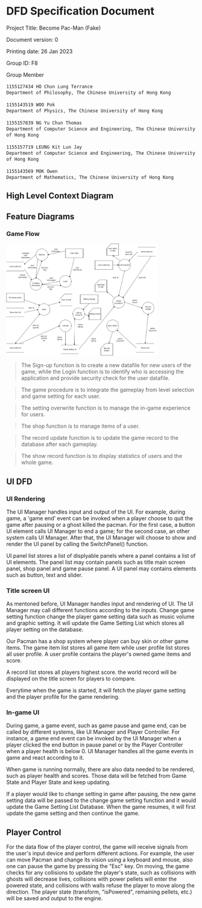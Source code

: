 # DFD Specification Document

Project Title: Become Pac-Man (Fake)

Document version: 0

Printing date: 26 Jan 2023

Group ID: F8

Group Member

    1155127434 HO Chun Lung Terrance
    Department of Philosophy, The Chinese University of Hong Kong

    1155143519 WOO Pok
    Department of Physics, The Chinese University of Hong Kong

    1155157839 NG Yu Chun Thomas
    Department of Computer Science and Engineering, The Chinese University of Hong Kong

    1155157719 LEUNG Kit Lun Jay
    Department of Computer Science and Engineering, The Chinese University of Hong Kong

    1155143569 MOK Owen
    Department of Mathematics, The Chinese University of Hong Kong

## High Level Context Diagram
## Feature Diagrams
### Game Flow

<img src="Pictures\DFD\gameflow_DFD.png" alt="picture" width="400"/>

> The Sign-up function is to create a new datafile for new users of the game, while the Login function is to identify who is accessing the application and provide security check for the user datafile.

> The game procedure is to integrate the gameplay from level selection and game setting for each user.

> The setting overwrite function is to manage the in-game experience for users.

> The shop function is to manage items of a user.

> The record update function is to update the game record to the database after each gameplay.

> The show record function is to display statistics of users and the whole game.

## UI DFD

### UI Rendering

The UI Manager handles input and output of the UI. For example, during game, a 'game end' event can be invoked when a player choose to quit the game after pausing or a ghost killed the pacman. For the first case, a button UI element calls UI Manager to end a game; for the second case, an other system calls UI Manager. After that, the UI Manager will choose to show and render the UI panel by calling the SwitchPanel() function.

UI panel list stores a list of displyable panels where a panel contains a list of UI elements. The panel list may contain panels such as title main screen panel, shop panel and game pause panel. A UI panel may contains elements such as button, text and slider.

### Title screen UI

As mentoned before, UI Manager handles input and rendering of UI. The UI Manager may call different functions according to the inputs. Change game setting function change the player game setting data such as music volume and graphic setting. It will update the Game Setting List which stores all player setting on the database. 

Our Pacman has a shop system where player can buy skin or other game items. The game item list stores all game item while user profile list stores all user profile. A user profile contains the player's owned game items and score.

A record list stores all players highest score. the world record will be displayed on the title screen for players to compare.

Everytime when the game is started, it will fetch the player game setting and the player profile for the game rendering.

### In-game UI

During game, a game event, such as game pause and game end, can be called by different systems, like UI Manager and Player Controller. For instance, a game end event can be invoked by the UI Manager when a player clicked the end button in pause panel or by the Player Controller when a player health is below 0. UI Manager handles all the game events in game and react according to it. 

When game is running normally, there are also data needed to be rendered, such as player health and scores. Those data will be fetched from Game State and Player State and keep updating. 

If a player would like to change setting in game after pausing, the new game setting data will be passed to the change game setting function and it would update the Game Setting List Database. When the game resumes, it will first update the game setting and then continue the game.

## Player Control

For the data flow of the player control, the game will receive signals from the user's input device and perform different actions. For example, the user can move Pacman and change its vision using a keyboard and mouse, also one can pause the game by pressing the "Esc" key. On moving, the game checks for any collisions to update the player's state, such as collisions with ghosts will decrease lives, collisions with power pellets will enter the powered state, and collisions with walls refuse the player to move along the direction. The player state (transform, "isPowered", remaining pellets, etc.) will be saved and output to the engine.
